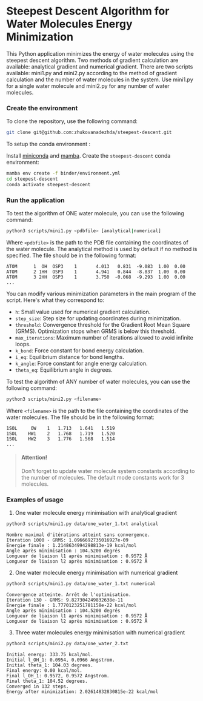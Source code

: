 # Steepest Descent Algorithm for Water Molecules Energy Minimization

This Python application minimizes the energy of water molecules using the steepest descent algorithm. Two methods of gradient calculation are available: analytical gradient and numerical gradient. There are two scripts available: mini1.py and mini2.py according to the method of gradient calculation and the number of water molecules in the system. Use mini1.py for a single water molecule and mini2.py for any number of water molecules.

### Create the environment

To clone the repository, use the following command:

```bash
git clone git@github.com:zhukovanadezhda/steepest-descent.git
```

To setup the conda environment :

Install [miniconda](https://docs.conda.io/en/latest/miniconda.html) and [mamba](https://github.com/mamba-org/mamba). Create the `steepest-descent` conda environment:

```bash
mamba env create -f binder/environment.yml
cd steepest-descent
conda activate steepest-descent
```

### Run the application

To test the algorithm of ONE water molecule, you can use the following command:

```bash
python3 scripts/mini1.py <pdbfile> [analytical|numerical]
```

Where `<pdbfile>` is the path to the PDB file containing the coordinates of the water molecule. The analytical method is used by default if no method is specified. The file should be in the following format:

```
ATOM      1  OH  OSP3    1       4.013   0.831  -9.083  1.00  0.00              
ATOM      2 1HH  OSP3    1       4.941   0.844  -8.837  1.00  0.00              
ATOM      3 2HH  OSP3    1       3.750  -0.068  -9.293  1.00  0.00
...
```

You can modify various minimization parameters in the main program of the script. Here's what they correspond to:

- `h`: Small value used for numerical gradient calculation.
- `step_size`: Step size for updating coordinates during minimization.
- `threshold`: Convergence threshold for the Gradient Root Mean Square (GRMS). Optimization stops when GRMS is below this threshold.
- `max_iterations`: Maximum number of iterations allowed to avoid infinite loops.
- `k_bond`: Force constant for bond energy calculation.
- `i_eq`: Equilibrium distance for bond lengths.
- `k_angle`: Force constant for angle energy calculation.
- `theta_eq`: Equilibrium angle in degrees.


To test the algorithm of ANY number of water molecules, you can use the following command:

```bash
python3 scripts/mini2.py <filename> 
```

Where `<filename>` is the path to the file containing the coordinates of the water molecules. The file should be in the following format:

```
1SOL     OW    1   1.713   1.641   1.519
1SOL    HW1    2   1.768   1.719   1.520
1SOL    HW2    3   1.776   1.568   1.514
...
```
> #### Attention!
> Don't forget to update water molecule system constants according to the number of molecules. The default mode constants work for 3 molecules.

### Examples of usage

1. One water molecule energy minimisation with analytical gradient

```bash
python3 scripts/mini1.py data/one_water_1.txt analytical
```
```
Nombre maximal d'itérations atteint sans convergence.
Iteration 1000 - GRMS: 1.0966692735016927e-09
Énergie finale : 1.2148634994298813e-19 kcal/mol
Angle après minimisation : 104.5200 degrés
Longueur de liaison l1 après minimisation : 0.9572 Å
Longueur de liaison l2 après minimisation : 0.9572 Å
```
2. One water molecule energy minimisation with numerical gradient

```bash
python3 scripts/mini1.py data/one_water_1.txt numerical
```
```
Convergence atteinte. Arrêt de l'optimisation.
Iteration 130 - GRMS: 9.827304249832638e-11
Énergie finale : 1.7770123251781158e-22 kcal/mol
Angle après minimisation : 104.5200 degrés
Longueur de liaison l1 après minimisation : 0.9572 Å
Longueur de liaison l2 après minimisation : 0.9572 Å
```

3. Three water molecules energy minimisation with numerical gradient
```bash
python3 scripts/mini2.py data/one_water_2.txt
```
```
Initial energy: 333.75 kcal/mol.
Initial l_OH_1: 0.0954, 0.0966 Angstrom.
Initial theta_1: 104.03 degrees.
Final energy: 0.00 kcal/mol.
Final l_OH_1: 0.9572, 0.9572 Angstrom.
Final theta_1: 104.52 degrees.
Converged in 132 steps.
Energy after minimization: 2.02614832830815e-22 kcal/mol
```
